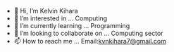- 👋 Hi, I’m Kelvin Kihara
- 👀 I’m interested in ... Computing 
- 🌱 I’m currently learning ... Programming 
- 💞️ I’m looking to collaborate on ... Computing sector
- 📫 How to reach me ... Email:kvnkihara7@gmail.com

<!---
kvnkihara7/kvnkihara7 is a ✨ special ✨ repository because its `README.md` (this file) appears on your GitHub profile.
You can click the Preview link to take a look at your changes.
--->
